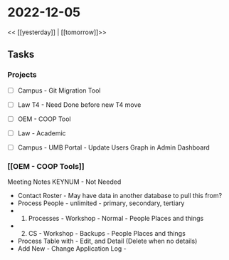 # 2022-12-05
<< [[yesterday]] | [[tomorrow]]>>
## Tasks
### Projects 
- [ ] Campus - Git Migration Tool
- [ ] Law T4 - Need Done before new T4 move
- [ ] OEM - COOP Tool
- [ ] Law - Academic
- [ ] Campus - UMB Portal - Update Users Graph in Admin Dashboard


### [[OEM - COOP Tools]]
Meeting Notes
KEYNUM - Not Needed

- Contact Roster - May have data in another database to pull this from?
- Process People - unlimited - primary, secondary, tertiary
- 1. Processes - Workshop -  Normal - People Places and things 
- 2. CS - Workshop -  Backups - People Places and things
- Process Table with - Edit, and Detail (Delete when no details)
- Add New - Change Application Log - 
